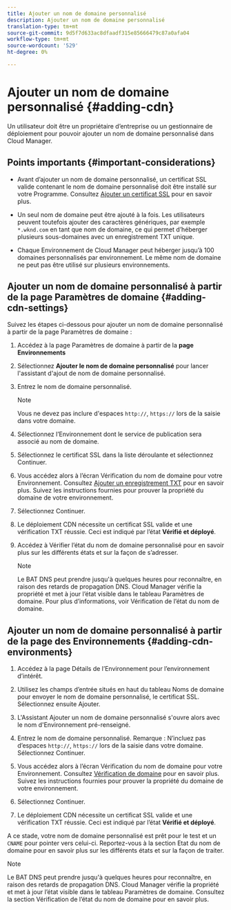 ```yaml
---
title: Ajouter un nom de domaine personnalisé
description: Ajouter un nom de domaine personnalisé
translation-type: tm+mt
source-git-commit: 9d5f7d633ac8dfaadf315e85666479c87a0afa04
workflow-type: tm+mt
source-wordcount: '529'
ht-degree: 0%

---
```



# Ajouter un nom de domaine personnalisé {#adding-cdn}

Un utilisateur doit être un propriétaire d’entreprise ou un gestionnaire de déploiement pour pouvoir ajouter un nom de domaine personnalisé dans Cloud Manager.

## Points importants {#important-considerations}

* Avant d’ajouter un nom de domaine personnalisé, un certificat SSL valide contenant le nom de domaine personnalisé doit être installé sur votre Programme. Consultez [Ajouter un certificat SSL](/help/implementing/cloud-manager/managing-ssl-certifications/add-ssl-certificate.md) pour en savoir plus.

* Un seul nom de domaine peut être ajouté à la fois. Les utilisateurs peuvent toutefois ajouter des caractères génériques, par exemple `*.wknd.com` en tant que nom de domaine, ce qui permet d’héberger plusieurs sous-domaines avec un enregistrement TXT unique.

* Chaque Environnement de Cloud Manager peut héberger jusqu’à 100 domaines personnalisés par environnement. Le même nom de domaine ne peut pas être utilisé sur plusieurs environnements.

## Ajouter un nom de domaine personnalisé à partir de la page Paramètres de domaine {#adding-cdn-settings}

Suivez les étapes ci-dessous pour ajouter un nom de domaine personnalisé à partir de la page Paramètres de domaine :

1. Accédez à la page Paramètres de domaine à partir de la **page Environnements**

1. Sélectionnez **Ajouter le nom de domaine personnalisé** pour lancer l&#39;assistant d&#39;ajout de nom de domaine personnalisé.

1. Entrez le nom de domaine personnalisé.

   >[!NOTE]
   >Vous ne devez pas inclure d&#39;espaces `http://`, `https://` lors de la saisie dans votre domaine.

1. Sélectionnez l’Environnement dont le service de publication sera associé au nom de domaine.

1. Sélectionnez le certificat SSL dans la liste déroulante et sélectionnez Continuer.

1. Vous accédez alors à l’écran Vérification du nom de domaine pour votre Environnement. Consultez [Ajouter un enregistrement TXT](/help/implementing/cloud-manager/custom-domain-names/add-text-record.md) pour en savoir plus.
Suivez les instructions fournies pour prouver la propriété du domaine de votre environnement.

1. Sélectionnez Continuer.
1. Le déploiement CDN nécessite un certificat SSL valide et une vérification TXT réussie. Ceci est indiqué par l’état **Vérifié et déployé**.
1. Accédez à Vérifier l’état du nom de domaine personnalisé pour en savoir plus sur les différents états et sur la façon de s’adresser.

   >[!NOTE]
   >Le BAT DNS peut prendre jusqu&#39;à quelques heures pour reconnaître, en raison des retards de propagation DNS. Cloud Manager vérifie la propriété et met à jour l’état visible dans le tableau Paramètres de domaine. Pour plus d’informations, voir Vérification de l’état du nom de domaine.

## Ajouter un nom de domaine personnalisé à partir de la page des Environnements {#adding-cdn-environments}

1. Accédez à la page Détails de l’Environnement pour l’environnement d’intérêt.
1. Utilisez les champs d’entrée situés en haut du tableau Noms de domaine pour envoyer le nom de domaine personnalisé, le certificat SSL. Sélectionnez ensuite Ajouter.
1. L&#39;Assistant Ajouter un nom de domaine personnalisé s&#39;ouvre alors avec le nom d&#39;Environnement pré-renseigné.
1. Entrez le nom de domaine personnalisé. Remarque : N’incluez pas d’espaces `http://`, `https://` lors de la saisie dans votre domaine. Sélectionnez Continuer.
1. Vous accédez alors à l’écran Vérification du nom de domaine pour votre Environnement. Consultez [Vérification de domaine](/help/implementing/cloud-manager/custom-domain-names/add-text-record.md) pour en savoir plus. Suivez les instructions fournies pour prouver la propriété du domaine de votre environnement.

1. Sélectionnez Continuer.
1. Le déploiement CDN nécessite un certificat SSL valide et une vérification TXT réussie. Ceci est indiqué par l’état **Vérifié et déployé**.

A ce stade, votre nom de domaine personnalisé est prêt pour le test et un `CNAME` pour pointer vers celui-ci. Reportez-vous à la section Etat du nom de domaine pour en savoir plus sur les différents états et sur la façon de traiter.

>[!NOTE]
>Le BAT DNS peut prendre jusqu&#39;à quelques heures pour reconnaître, en raison des retards de propagation DNS. Cloud Manager vérifie la propriété et met à jour l’état visible dans le tableau Paramètres de domaine. Consultez la section Vérification de l’état du nom de domaine pour en savoir plus.
